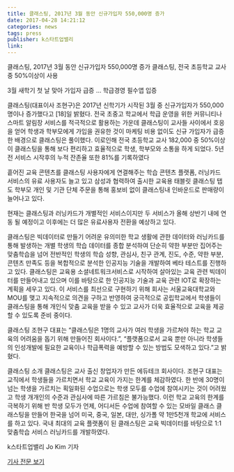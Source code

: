 ```yaml
---
title: 클래스팅, 2017년 3월 동안 신규가입자 550,000명 증가
date: 2017-04-28 14:21:12
categories: news
tags: press
publisher: k스타트업밸리
link:
---
```


클래스팅, 2017년 3월 동안 신규가입자 550,000명 증가
클래스팅, 전국 초등학교 교사 중 50%이상이 사용
<!-- more -->
3월 새학기 첫 날 맞아 가입자 급증 … 학급경영 필수앱 입증

클래스팅(대표이사 조현구)은 2017년 신학기가 시작된 3월 중 신규가입자가 550,000명이나 증가했다고 [18]일 밝혔다. 전국 초중고 학교에서 학급 운영을 위한 커뮤니티나 스마트 알림장 서비스를 적극적으로 활용하는 가운데 클래스팅이 교사들 사이에서 호응을 얻어 학생과 학부모에게 가입을 권유한 것이 마케팅 비용 없이도 신규 가입자가 급증한 배경으로 클래스팅은 풀이했다. 이로인해 전국 초등학교 교사 182,000 중 50%이상이 클래스팅을 통해 보다 편리하고 효율적으로 학생, 학부모와 소통을 하게 되었다. 5년전 서비스 시작후의 누적 잔존율 또한 81%를 기록하였다

흩어진 교육 콘텐츠를 클래스팅 사용자에게 연결해주는 학습 콘텐츠 플랫폼, 러닝카드 서비스의 유료 사용자도 늘고 있고 삼성과 협력하여 출시한 교육용 태블릿 클래스팅 탭도 학부모 개인 및 기관 단체 주문을 통해 홍보비 없이 클래스팅내 인바운드로 판매량이 늘어나고 있다.

현재는 클래스팅과 러닝카드가 개별적인 서비스이지만 두 서비스가 올해 상반기 내에 연동 될 예정이고 이후에는 더 많은 유료사용자 전환을 예상하고 있다.

클래스팅은 빅데이터로 만들기 어려운 유의미한 학교 생활에 관한 데이터와 러닝카드를 통해 발생하는 개별 학생의 학습 데이터를 종합 분석하여 단순히 약한 부분만 집어주는 맞춤학습을 넘어 전반적인 학생의 학습 성향, 관심사, 친구 관계, 진도, 수준, 약한 부분, 콘텐츠 만족도 등을 복합적으로 분석한 인공지능 기술을 개발하여 베타 테스트를 진행하고 있다. 클래스팅은 교육용 소셜네트워크서비스로 시작하여 살아있는 교육 관련 빅데이터를 만들어내고 있으며 이를 바탕으로 한 인공지능 기술과 교육 관련 IOT로 확장하는 계획을 세우고 있다. 이 서비스를 최선으로 구현하기 위해 회사는 서울교육대학교와 MOU를 맺고 지속적으로 의견을 구하고 반영하여 궁극적으로 공립학교에서 학생들이 클래스팅을 통해 개인식 맞춤 교육을 받을 수 있고 교사가 더욱 효율적으로 교육을 제공할 수 있도록 준비 중이다.

클래스팅 조현구 대표는 “클래스팅은 1명의 교사가 여러 학생을 가르쳐야 하는 학교 교육의 어려움을 돕기 위해 만들어진 회사이다.”, “플랫폼으로서 교육 뿐만 아니라 학생들의 인성개발에 필요한 교육이나 학급폭력을 예방할 수 있는 방법도 모색하고 있다.”고 밝혔다.

클래스팅 소개
클래스팅은 교사 출신 창업자가 만든 에듀테크 회사이다. 조현구 대표는 교직에서 학생들을 가르치면서 학교 교육이 가지는 한계를 체감하였다. 한 반에 30명이 넘는 학생을 가르치는 획일화된 수업으로는 학생 모두를 수업에 참여시키는 것이 어려웠고 학생 개개인의 수준과 관심사에 따른 가르침은 불가능했다. 이런 학교 교육의 한계를 극복하기 위해 반 학생 모두가 언제, 어디서든 수업에 참여할 수 있는 모바일 클래스 클래스팅을 만들어 한국을 넘어 미국, 중국, 일본, 대만, 싱가폴 약 1만5천개 학교에 서비스를 하고 있다. 국내 최대의 교육 플랫폼이 된 클래스팅은 교육 빅데이터를 바탕으로 1:1 맞춤학습 서비스 러닝카드를 개발하였다.

k스타트업밸리 Jo Kim 기자

[기사 전문 보기](http://www.ksvalley.com/news/article.html?no=2884)
